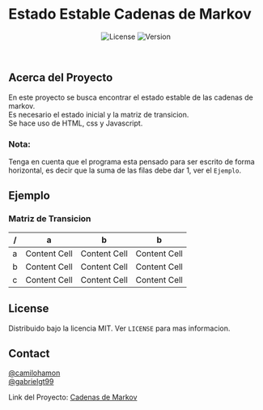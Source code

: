 <h1>Estado Estable Cadenas de Markov</h1>
<p align="center">
  <img alt="License" src="https://img.shields.io/badge/license-MIT-green">
  <img alt="Version" src="https://img.shields.io/badge/release-v1.0-blue">
</p>

<br />

<!-- ABOUT THE PROJECT -->
## Acerca del Proyecto
En este proyecto se busca encontrar el estado estable de las cadenas de markov.<br />
Es necesario el estado inicial y la matriz de transicion.<br />
Se hace uso de HTML, css y Javascript.<br />

### Nota:
Tenga en cuenta que el programa esta pensado para ser escrito de forma horizontal, es decir que la suma de las filas debe dar 1, ver el `Ejemplo`.

<!-- EXAMPLE -->
## Ejemplo
### Matriz de Transicion

|       /       |       a       |       b       |       b       |
| ------------- | ------------- | ------------- | ------------- |
|       a       | Content Cell  | Content Cell  | Content Cell  |
|       b       | Content Cell  | Content Cell  | Content Cell  |
|       c       | Content Cell  | Content Cell  | Content Cell  |

<!-- LICENSE -->
## License

Distribuido bajo la licencia MIT. Ver `LICENSE` para mas informacion.

<!-- CONTACT -->
## Contact

[@camilohamon](https://github.com/camilohamon)<br />
[@gabrielgt99](https://github.com/gabrielgt99)

Link del Proyecto: [Cadenas de Markov](https://github.com/gabrielgt99/Cadenas-de-Markov)
